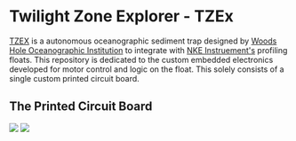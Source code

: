 # Twilight Zone Explorer - TZEx
[TZEX](https://twilightzone.whoi.edu/twilight-zone-explorer-or-tzex/) is a autonomous oceanographic sediment trap designed by [Woods Hole Oceanographic Institution](whoi.edu) to integrate with [NKE Instruement's](https://nke-instrumentation.com/) profiling floats. This repository is dedicated to the custom embedded electronics developed for motor control and logic on the float. This solely consists of a single custom printed circuit board. 
## The Printed Circuit Board
<img src="https://user-images.githubusercontent.com/57682790/220621462-779d27ec-7088-4ff4-bec6-0790a2e1c229.png">
<img src="https://user-images.githubusercontent.com/57682790/220621819-1e854559-0484-46b3-919a-2b13e06a142a.png">
